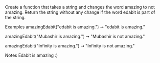 Create a function that takes a string and changes the word amazing to not amazing. Return the string without any change if the word edabit is part of the string.

Examples
amazingEdabit("edabit is amazing.") ➞ "edabit is amazing."

amazingEdabit("Mubashir is amazing.") ➞ "Mubashir is not amazing."

amazingEdabit("Infinity is amazing.") ➞ "Infinity is not amazing."

Notes
Edabit is amazing :)